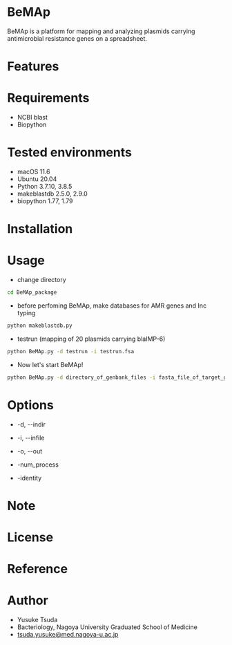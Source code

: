 # BeMAp
BeMAp is a platform for mapping and analyzing plasmids carrying antimicrobial resistance genes on a spreadsheet.

# Features


# Requirements 
* NCBI blast
* Biopython

# Tested environments
* macOS 11.6
* Ubuntu 20.04
* Python 3.7.10, 3.8.5
* makeblastdb 2.5.0, 2.9.0
* biopython 1.77, 1.79

# Installation


# Usage
* change directory
```bash
cd BeMAp_package
```

* before perfoming BeMAp, make databases for AMR genes and Inc typing
```bash
python makeblastdb.py
```

* testrun (mapping of 20 plasmids carrying blaIMP-6)
```bash
python BeMAp.py -d testrun -i testrun.fsa
```

* Now let's start BeMAp!
```bash
python BeMAp.py -d directory_of_genbank_files -i fasta_file_of_target_gene
```

# Options
* -d, --indir 

* -i, --infile

* -o, --out

* -num_process

* -identity



# Note

# License

# Reference


# Author
* Yusuke Tsuda
* Bacteriology, Nagoya University Graduated School of Medicine
* tsuda.yusuke@med.nagoya-u.ac.jp
